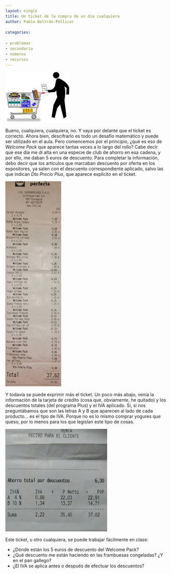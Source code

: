 ```yaml
--- 
layout: single 
title: Un ticket de la compra de un día cualquiera
author: Pablo Beltrán-Pellicer

categories:
 
- problemas 
- secundaria 
- números 
- recursos 
---
```


![](/assets/img/2017-09-26-image-0000.png)

Bueno, cualquiera, cualquiera, no. Y vaya por delante que el ticket es correcto. Ahora bien, descifrarlo es todo un desafío matemático y puede ser utilizado en el aula. Pero comencemos por el principio, ¿qué es eso de *Welcome Pack* que aparece tantas veces a lo largo del rollo? Cabe decir que ese día me di alta en una especie de club de ahorro en esa cadena, y por ello, me daban 5 euros de descuento.   Para completar la información, debo decir que los artículos que marcaban descuento por oferta en los expositores, ya salen con el descuento correspondiente aplicado, salvo las que indican *Dto Precio Plus*, que aparece explícito en el ticket.     


![Grueso del ticket, para su análisis en clase.](/assets/img/2017-09-26-image-0001.jpeg)


Y todavía se puede exprimir más el ticket. Un poco más abajo, venía la información de la tarjeta de crédito (cosa que, obviamente, he quitado) y los descuentos totales (del programa Plus) y el IVA aplicado. Sí, si nos preguntábamos que son las letras A y B que aparecen al lado de cada producto... es el tipo de IVA. Porque no es lo mismo comprar yogures que queso, por lo menos para los que legislan este tipo de cosas.  

![Parte final, correspondiente al descuento total y al IVA.](/assets/img/2017-09-26-image-0002.jpeg)



Este ticket, u otro cualquiera, se puede trabajar fácilmente en clase:  
- ¿Dónde están los 5 euros de descuento del Welcome Pack?  
- ¿Qué descuento me están haciendo en las frambuesas congeladas? ¿Y en
el pan gallego?  
- ¿El IVA se aplica antes o después de efectuar los descuentos?
